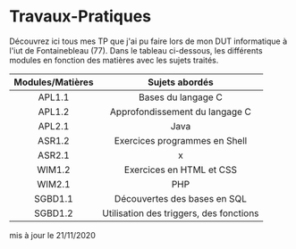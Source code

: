 # Travaux-Pratiques

Découvrez ici tous mes TP que j'ai pu faire lors de mon DUT informatique à l'iut de Fontainebleau (77). Dans le tableau ci-dessous, les différents modules en fonction des matières avec les sujets traités.

|Modules/Matières | Sujets abordés                    |
|:-:              |:-:                                |
| APL1.1          | Bases du langage C                | 
| APL1.2          | Approfondissement du langage C    |
| APL2.1          | Java                              |  
| ASR1.2          | Exercices programmes en Shell     |                   
| ASR2.1          | x                                 |  
| WIM1.2          | Exercices en HTML et CSS          |  
| WIM2.1          | PHP                               | 
| SGBD1.1         | Découvertes des bases en SQL      |  
| SGBD1.2         | Utilisation des triggers, des fonctions                                |  


mis à jour le 21/11/2020
